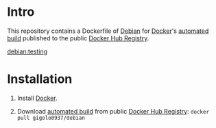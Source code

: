 # Intro

This repository contains a Dockerfile of [Debian](https://www.debian.org/) for [Docker](https://www.docker.com/)'s [automated build](https://hub.docker.com/r/gigolo0937/debian) published to the public [Docker Hub Registry](https://registry.hub.docker.com/).

[debian:testing](https://hub.docker.com/_/debian)

# Installation

1. Install [Docker](https://www.docker.com/).

2. Download [automated build](https://hub.docker.com/r/gigolo0937/debian) from public [Docker Hub Registry](https://registry.hub.docker.com/): `docker pull gigolo0937/debian`
